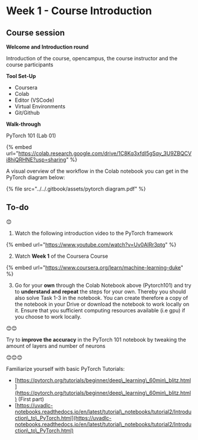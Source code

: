# Week 1 - Course Introduction

## Course session

**Welcome and Introduction round**

Introduction of the course, opencampus, the course instructor and the course participants

**Tool Set-Up**

* Coursera
* Colab
* Editor (VSCode)
* Virtual Environments
* Git/Github

**Walk-through**

PyTorch 101 (Lab 01)

{% embed url="https://colab.research.google.com/drive/1C8Kq3xfdI5gSqy_3U9ZBQCVi8hjQRHNE?usp=sharing" %}

A visual overview of the workflow in the Colab notebook you can get in the PyTorch diagram below:

{% file src="../../.gitbook/assets/pytorch diagram.pdf" %}

## **To-do**

😊

1. Watch the following introduction video to the PyTorch framework

{% embed url="https://www.youtube.com/watch?v=Uv0AIRr3ptg" %}

2. Watch **Week 1** of the Coursera Course

{% embed url="https://www.coursera.org/learn/machine-learning-duke" %}

3. Go for your **own** through the Colab Notebook above (Pytorch101) and try  to **understand and repeat** the steps for your own. Thereby you should also solve Task 1-3 in the notebook. You can create therefore a copy of the notebook in your Drive or download the notebook to work locally on it. Ensure that you sufficient computing resources available (i.e gpu) if you choose to work locally.

😊😊

Try to **improve the accuracy** in the PyTorch 101 notebook by tweaking the amount of layers and number of neurons

😊😊😊

Familiarize yourself with basic PyTorch Tutorials:

* [https://pytorch.org/tutorials/beginner/deep\_learning\_60min\_blitz.html](https://pytorch.org/tutorials/beginner/deep\_learning\_60min\_blitz.html) (First part)
* [https://uvadlc-notebooks.readthedocs.io/en/latest/tutorial\_notebooks/tutorial2/Introduction\_to\_PyTorch.html](https://uvadlc-notebooks.readthedocs.io/en/latest/tutorial\_notebooks/tutorial2/Introduction\_to\_PyTorch.html)
